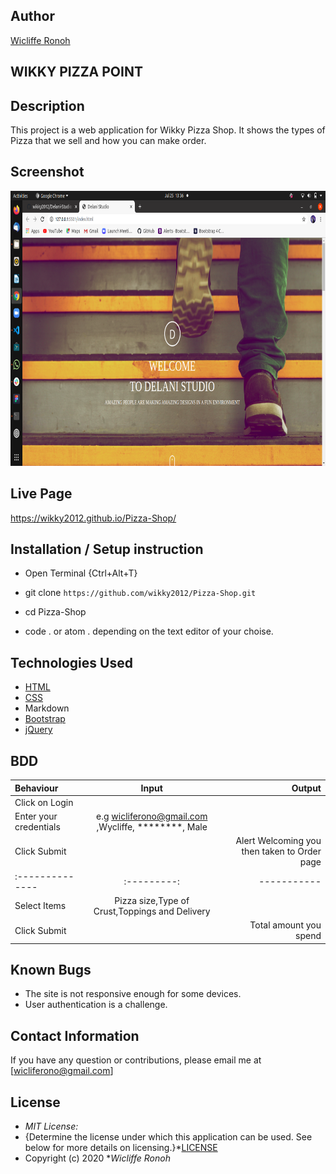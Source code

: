 

## Author

[Wicliffe Ronoh](https://github.com/wikky2012/Pizza-Shop)

## WIKKY PIZZA POINT
## Description

This project is a web application for Wikky Pizza Shop. It shows the types of Pizza that we sell and how you can make order. 

## Screenshot
<img src=https://github.com/wikky2012/Delani-Studio/blob/master/screenshot/Screenshot%20from%202020-07-25%2013-36-58.png width="900px" height="440px">

## Live Page 
https://wikky2012.github.io/Pizza-Shop/


## Installation / Setup instruction
* Open Terminal {Ctrl+Alt+T}

* git clone ```https://github.com/wikky2012/Pizza-Shop.git```

* cd Pizza-Shop

* code . or atom . depending on the text editor of your choise.

## Technologies Used

* [HTML](https://developer.mozilla.org/en-US/docs/Web/HTML)
* [CSS](https://developer.mozilla.org/en-US/docs/Web/CSS)
* Markdown
* [Bootstrap](https://getbootstrap.com/docs/4.5/getting-started/introduction/)
* [jQuery](https://www.w3schools.com/jquery/default.asp)



## BDD
| Behaviour      | Input        | Output       |
| :------------- | :----------: | -----------: |
| Click on Login  |   |     |
| Enter your credentials  |e.g wicliferono@gmail.com ,Wycliffe, ********, Male|   |
| Click Submit   |      |   Alert Welcoming you then taken to Order page |
|:-------------- |:---------:|-----------|
| Select Items | Pizza size,Type of Crust,Toppings and Delivery     | |
|Click Submit |     | Total amount you spend|

## Known Bugs
* The site is not responsive enough for some devices. 
* User authentication is a challenge.

## Contact Information 

If you have any question or contributions, please email me at [wicliferono@gmail.com]

## License
* *MIT License:*
* {Determine the license under which this application can be used.  See below for more details on licensing.}*[LICENSE](LICENSE)
* Copyright (c) 2020 **Wicliffe Ronoh*

